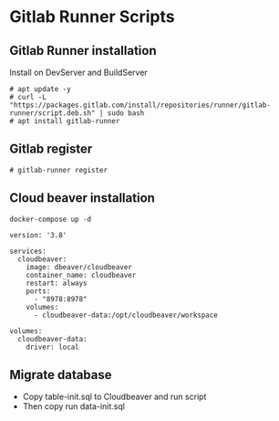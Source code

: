 # Gitlab Runner Scripts

## Gitlab Runner installation
Install on DevServer and BuildServer
```
# apt update -y
# curl -L "https://packages.gitlab.com/install/repositories/runner/gitlab-runner/script.deb.sh" | sudo bash
# apt install gitlab-runner
```

## Gitlab register

```
# gitlab-runner register
```

## Cloud beaver installation
```
docker-compose up -d
```
```
version: '3.8'

services:
  cloudbeaver:
    image: dbeaver/cloudbeaver
    container_name: cloudbeaver
    restart: always
    ports:
      - "8978:8978"
    volumes:
      - cloudbeaver-data:/opt/cloudbeaver/workspace

volumes:
  cloudbeaver-data:
    driver: local
```

## Migrate database
- Copy table-init.sql to Cloudbeaver and run script
- Then copy run data-init.sql

